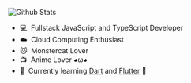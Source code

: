 ![Github Stats](https://github-readme-stats.vercel.app/api?username=ricosandyca&show_icons=true&count_private=true&title_color=144178&icon_color=0CB2CC)  

- 💻 &nbsp;Fullstack JavaScript and TypeScript Developer
- ☁️ &nbsp;Cloud Computing Enthusiast
- 🐱 &nbsp;Monstercat Lover
- 📺 &nbsp;Anime Lover ◕ω◕
- 📖 &nbsp;Currently learning [Dart](https://github.com/dart-lang) and [Flutter](https://github.com/flutter) 💪
